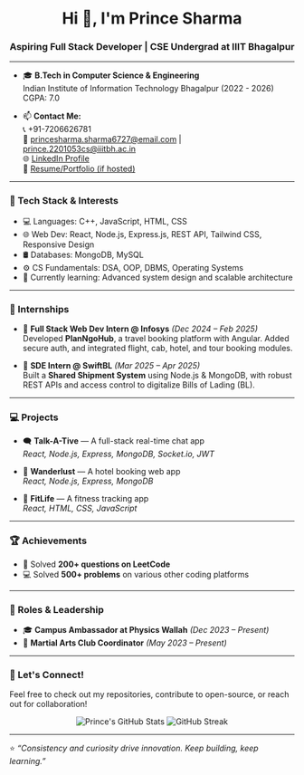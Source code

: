 <h1 align="center">Hi 👋, I'm Prince Sharma</h1>
<h3 align="center">Aspiring Full Stack Developer | CSE Undergrad at IIIT Bhagalpur</h3>

---

- 🎓 **B.Tech in Computer Science & Engineering**  
  Indian Institute of Information Technology Bhagalpur (2022 - 2026)  
  CGPA: 7.0

- 📫 **Contact Me:**  
  📞 +91-7206626781  
  📧 princesharma.sharma6727@email.com | prince.2201053cs@iiitbh.ac.in  
  🌐 [LinkedIn Profile](https://www.linkedin.com/in/your-link)  
  💼 [Resume/Portfolio (if hosted)](https://your-portfolio-link.com)

---

### 🚀 Tech Stack & Interests

- 💻 Languages: C++, JavaScript, HTML, CSS  
- 🌐 Web Dev: React, Node.js, Express.js, REST API, Tailwind CSS, Responsive Design  
- 🛢️ Databases: MongoDB, MySQL  
- ⚙️ CS Fundamentals: DSA, OOP, DBMS, Operating Systems  
- 🌱 Currently learning: Advanced system design and scalable architecture  

---

### 💼 Internships

- 🧳 **Full Stack Web Dev Intern @ Infosys** *(Dec 2024 – Feb 2025)*  
  Developed **PlanNgoHub**, a travel booking platform with Angular. Added secure auth, and integrated flight, cab, hotel, and tour booking modules.

- 🚢 **SDE Intern @ SwiftBL** *(Mar 2025 – Apr 2025)*  
  Built a **Shared Shipment System** using Node.js & MongoDB, with robust REST APIs and access control to digitalize Bills of Lading (BL).

---

### 💻 Projects

- 🗨️ **Talk-A-Tive** — A full-stack real-time chat app  
  *React, Node.js, Express, MongoDB, Socket.io, JWT*

- 🏨 **Wanderlust** — A hotel booking web app  
  *React, Node.js, Express, MongoDB*

- 💪 **FitLife** — A fitness tracking app  
  *React, HTML, CSS, JavaScript*

---

### 🏆 Achievements

- 🔢 Solved **200+ questions on LeetCode**  
- 💻 Solved **500+ problems** on various other coding platforms  

---

### 📌 Roles & Leadership

- 🎓 **Campus Ambassador at Physics Wallah** *(Dec 2023 – Present)*  
- 🥋 **Martial Arts Club Coordinator** *(May 2023 – Present)*  

---

### 🌟 Let's Connect!

Feel free to check out my repositories, contribute to open-source, or reach out for collaboration!

<div align="center">
  <img src="https://github-readme-stats.vercel.app/api?username=princesharma6727&show_icons=true&theme=radical" alt="Prince's GitHub Stats" />
  <img src="https://github-readme-streak-stats.herokuapp.com/?user=princesharma6727&theme=radical" alt="GitHub Streak" />
</div>

---

⭐️ _“Consistency and curiosity drive innovation. Keep building, keep learning.”_
